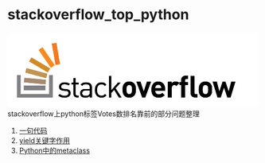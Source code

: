 # stackoverflow_top_python
![img](/images/01.png)
stackoverflow上python标签Votes数排名靠前的部分问题整理

1. [一句代码](https://github.com/helloted/stackoverflow_top_python/blob/master/content/a-code.md)
2. [yield关键字作用](https://github.com/helloted/stackoverflow_top_python/blob/master/content/what-does-the-yield-keyword-do.md)
3. [Python中的metaclass](https://github.com/helloted/stackoverflow_top_python/blob/master/content/what-is-a-metaclass-in-python.md)


